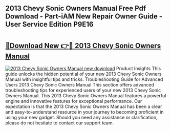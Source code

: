 ## 2013 Chevy Sonic Owners Manual Free Pdf Download - Part-iAM New Repair Owner Guide - User Service Edition P9E16

# <h2><a href="http://bc44383.oget.top/?id=2013+Chevy+Sonic+Owners+Manual">🔗Download New 👉🔴 2013 Chevy Sonic Owners Manual</a></h2>

[![2013 Chevy Sonic Owners Manual new download](https://i.imgur.com/5g1atiW.png)](http://bc44383.oget.top/?id=2013+Chevy+Sonic+Owners+Manual)
Product Insights This guide unlocks the hidden potential of your new 2013 Chevy Sonic Owners Manual with insightful tips and tricks. Troubleshooting Guide for Advanced Users 2013 Chevy Sonic Owners Manual This section offers advanced troubleshooting tips for experienced users of your new 2013 Chevy Sonic Owners Manual. This 2013 Chevy Sonic Owners Manual features a powerful engine and innovative features for exceptional performance. Our expectation is that the 2013 Chevy Sonic Owners Manual has been a clear and easy-to-understand resource in your journey to becoming proficient in using your new gadget. Should you need any assistance or clarification, please do not hesitate to contact our support team.
